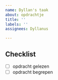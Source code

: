 ```yaml
---
name: Dyllan's taak
about: opdrachtje
title: ''
labels: ''
assignees: Dyllanus

---
```


## Checklist
- [ ] opdracht gelezen
- [ ] opdracht begrepen
